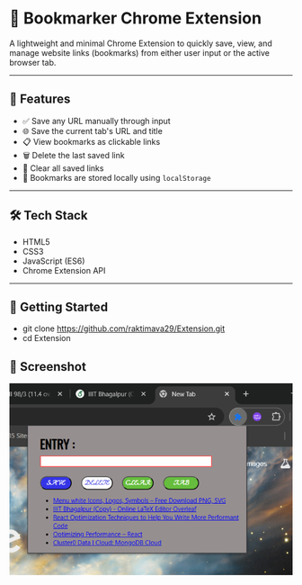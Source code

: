 # 🔖 Bookmarker Chrome Extension

A lightweight and minimal Chrome Extension to quickly save, view, and manage website links (bookmarks) from either user input or the active browser tab.

---

## 📌 Features

- ✅ Save any URL manually through input
- 🌐 Save the current tab's URL and title
- 📋 View bookmarks as clickable links
- 🗑️ Delete the last saved link
- 🧹 Clear all saved links
- 💾 Bookmarks are stored locally using `localStorage`

---

## 🛠️ Tech Stack

- HTML5
- CSS3
- JavaScript (ES6)
- Chrome Extension API

---

## 🚀 Getting Started

- git clone https://github.com/raktimava29/Extension.git
- cd Extension
  
## 📸 Screenshot

![Bookmark Extension](./Demo.png)
